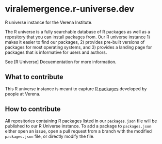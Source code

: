 # viralemergence.r-universe.dev
R universe instance for the Verena Institute.

The R universe is a fully searchable database of R packages as well as a repository that you can install packages from.
Our R universe instance 1) makes it easier to find our packages, 2) provides pre-built versions of packages for most operating systems, and 3) provides a landing page for packages that is informative for users and authors.  

See [R Universe] Docuementation for more information. 

## What to contribute

This R universe instance is meant to capture [R packages](https://r-pkgs.org/) developed by people at Verena. 

## How to contribute

All repositories containing R packages listed in our `packages.json` file will be published to our R Universe instance.
To add a package to `packages.json` either open an issue, open a pull request from a branch with the modified `packages.json` file, or directly modify the file.


